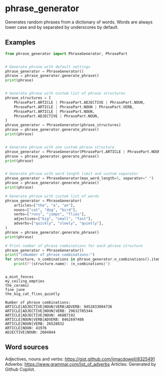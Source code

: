 # phrase_generator

Generates random phrases from a dictionary of words. Words are always lower case
and by separated by underscores by default.


## Examples


```python
from phrase_generator import PhraseGenerator, PhrasePart


# Generate phrase with default settings
phrase_generator = PhraseGenerator()
phrase = phrase_generator.generate_phrase()
print(phrase)


# Generate phrase with custom list of phrase structures
phrase_structures = [
    PhrasePart.ARTICLE | PhrasePart.ADJECTIVE | PhrasePart.NOUN,
    PhrasePart.ARTICLE | PhrasePart.NOUN | PhrasePart.VERB,
    PhrasePart.ARTICLE | PhrasePart.NOUN,
    PhrasePart.ADJECTIVE | PhrasePart.NOUN,
]
phrase_generator = PhraseGenerator(phrase_structures)
phrase = phrase_generator.generate_phrase()
print(phrase)


# Generate phrase with one custom phrase structure
phrase_generator = PhraseGenerator(PhrasePart.ARTICLE | PhrasePart.NOUN)
phrase = phrase_generator.generate_phrase()
print(phrase)


# Generate phrase with word length limit and custom separator
phrase_generator = PhraseGenerator(max_word_length=5, separator=" ")
phrase = phrase_generator.generate_phrase()
print(phrase)

# Generate phrase with custom list of words
phrase_generator = PhraseGenerator(
    articles=["the", "a", "an"],
    nouns=["cat", "dog", "bird"],
    verbs=["runs", "jumps", "flies"],
    adjectives=["big", "small", "fast"],
    adverbs=["quickly", "slowly", "quietly"],
)
phrase = phrase_generator.generate_phrase()
print(phrase)

# Print number of phrase combinations for each phrase structure
phrase_generator = PhraseGenerator()
print("\nNumber of phrase combinations:")
for structure, n_combinations in phrase_generator.n_combinations().items():
    print(f"{structure.name}: {n_combinations}")



```

```plain
a_mint_fences
my_ceiling_empties
the_ceramic
fine june
the_big_cat_flies_quietly

Number of phrase combinations:
ARTICLE|ADJECTIVE|NOUN|VERB|ADVERB: 9452833004736
ARTICLE|ADJECTIVE|NOUN|VERB: 29632705344
ARTICLE|ADJECTIVE|NOUN: 46887192
ARTICLE|NOUN|VERB|ADVERB: 8462697408
ARTICLE|NOUN|VERB: 26528832
ARTICLE|NOUN: 41976
ADJECTIVE|NOUN: 2604844
```


## Word sources

Adjectives, nouns and verbs: https://gist.github.com/ijmacdowell/8325491
Adverbs: https://www.grammar.com/list_of_adverbs
Articles: Generated by Github Copilot.

